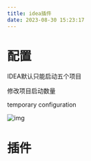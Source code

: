 ```yaml
---
title: idea插件
date: 2023-08-30 15:23:17
---
```


# 配置

IDEA默认只能启动五个项目

修改项目启动数量

temporary configuration

![img](https://cdn.nlark.com/yuque/0/2023/png/27341167/1675159139646-98f82dd7-de80-42e9-afeb-5be3ace2d64f.png)

# 插件
